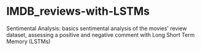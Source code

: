 # IMDB_reviews-with-LSTMs
Sentimental Analysis: basics sentimental analysis of the movies' review dataset, assessing a positive and negative comment with Long Short Term Memory (LSTMs)
